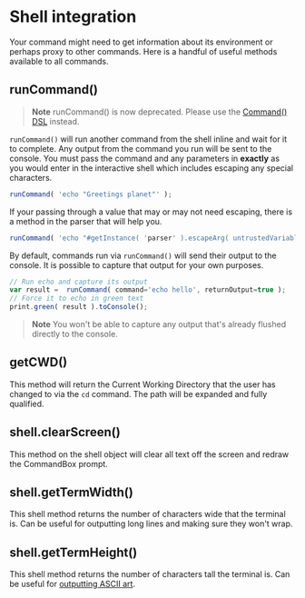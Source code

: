 # Shell integration

Your command might need to get information about its environment or perhaps proxy to other commands.  Here is a handful of useful methods available to all commands.

## runCommand()

> **Note** runCommand() is now deprecated.  Please use the [Command() DSL](/developing_commands/running_other_commands.html) instead.

`runCommand()` will run another command from the shell inline and wait for it to complete.  Any output from the command you run will be sent to the console.  You must pass the command and any parameters in **exactly** as you would enter in the interactive shell which includes escaping any special characters.

```javascript
runCommand( 'echo "Greetings planet"' );
```

If your passing through a value that may or may not need escaping, there is a method in the parser that will help you.

```javascript
runCommand( 'echo "#getInstance( 'parser' ).escapeArg( untrustedVariable )#"' );
```

By default, commands run via `runCommand()` will send their output to the console.  It is possible to capture that output for your own purposes.

```javascript
// Run echo and capture its output
var result =  runCommand( command='echo hello', returnOutput=true );
// Force it to echo in green text
print.green( result ).toConsole();
```

> **Note** You won't be able to capture any output that's already flushed directly to the console.

## getCWD()

This method will return the Current Working Directory that the user has changed to via the `cd` command.  The path will be expanded and fully qualified.  

## shell.clearScreen()

This method on the shell object will clear all text off the screen and redraw the CommandBox prompt. 


## shell.getTermWidth()

This shell method returns the number of characters wide that the terminal is.  Can be useful for outputting long lines and making sure they won't wrap.  


## shell.getTermHeight()

This shell method returns the number of characters tall the terminal is.  Can be useful for [outputting ASCII art](https://github.com/bdw429s/CommandBox-Image-To-ASCII).

